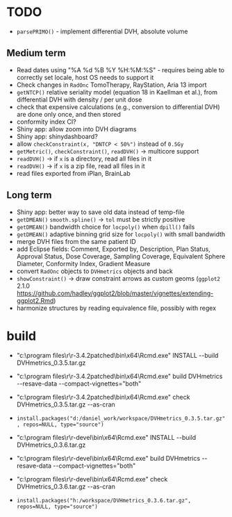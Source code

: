 # TODO

 * `parsePRIMO()` - implement differential DVH, absolute volume

## Medium term

 * Read dates using "%A %d %B %Y %H:%M:%S" - requires being able to correctly set locale, host OS needs to support it
 * Check changes in `RadOnc` TomoTherapy, RayStation, Aria 13 import
 * `getNTCP()` relative seriality model (equation 18 in Kaellman et al.), from differential DVH with density / per unit dose
 * check that expensive calculations (e.g., conversion to differential DVH) are done only once, and then stored
 * conformity index CI?
 * Shiny app: allow zoom into DVH diagrams
 * Shiny app: shinydashboard?
 * allow `checkConstraint(x, "DNTCP < 50%")` instead of `0.5Gy`
 * `getMetric()`, `checkConstraint()`, `readDVH()` -> multicore support
 * `readDVH()` -> if `x` is a directory, read all files in it
 * `readDVH()` -> if `x` is a zip file, read all files in it
 * read files exported from iPlan, BrainLab

## Long term

 * Shiny app: better way to save old data instead of temp-file
 * `getDMEAN()` `smooth.spline()` -> `tol` must be strictly positive
 * `getDMEAN()` bandwidth choice for `locpoly()` when `dpill()` fails
 * `getDMEAN()` adaptive binning grid size for `locpoly()` with small bandwidth
 * merge DVH files from the same patient ID
 * add Eclipse fields: Comment, Exported by, Description, Plan Status, Approval Status, Dose Coverage, Sampling Coverage, Equivalent Sphere Diameter, Conformity Index, Gradient Measure
 * convert `RadOnc` objects to `DVHmetrics` objects and back
 * `showConstraint()` -> draw constraint arrows as custom geoms (`ggplot2` 2.1.0 https://github.com/hadley/ggplot2/blob/master/vignettes/extending-ggplot2.Rmd)
 * harmonize structures by reading equivalence file, possibly with regex

# build
 * "c:\program files\r\r-3.4.2patched\bin\x64\Rcmd.exe" INSTALL --build DVHmetrics_0.3.5.tar.gz
 * "c:\program files\r\r-3.4.2patched\bin\x64\Rcmd.exe" build DVHmetrics --resave-data --compact-vignettes="both"
 * "c:\program files\r\r-3.4.2patched\bin\x64\Rcmd.exe" check DVHmetrics_0.3.5.tar.gz --as-cran
 * `install.packages("d:/daniel_work/workspace/DVHmetrics_0.3.5.tar.gz", repos=NULL, type="source")`

 * "c:\program files\r\r-devel\bin\x64\Rcmd.exe" INSTALL --build DVHmetrics_0.3.6.tar.gz
 * "c:\program files\r\r-devel\bin\x64\Rcmd.exe" build DVHmetrics --resave-data --compact-vignettes="both"
 * "c:\program files\r\r-devel\bin\x64\Rcmd.exe" check DVHmetrics_0.3.6.tar.gz --as-cran
 * `install.packages("h:/workspace/DVHmetrics_0.3.6.tar.gz", repos=NULL, type="source")`
